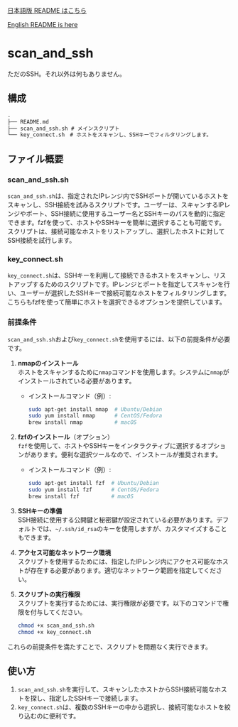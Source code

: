 [日本語版 README はこちら](https://github.com/hitto-hub/scan_and_ssh/blob/main/README-ja.md)

[English README is here](https://github.com/hitto-hub/scan_and_ssh/blob/main/README.md)

# scan_and_ssh

ただのSSH。それ以外は何もありません。

## 構成

```md
.
├── README.md
├── scan_and_ssh.sh # メインスクリプト
└── key_connect.sh　# ホストをスキャンし、SSHキーでフィルタリングします。
```

## ファイル概要

### scan_and_ssh.sh

`scan_and_ssh.sh`は、指定されたIPレンジ内でSSHポートが開いているホストをスキャンし、SSH接続を試みるスクリプトです。ユーザーは、スキャンするIPレンジやポート、SSH接続に使用するユーザー名とSSHキーのパスを動的に指定できます。fzfを使って、ホストやSSHキーを簡単に選択することも可能です。スクリプトは、接続可能なホストをリストアップし、選択したホストに対してSSH接続を試行します。

### key_connect.sh

`key_connect.sh`は、SSHキーを利用して接続できるホストをスキャンし、リストアップするためのスクリプトです。IPレンジとポートを指定してスキャンを行い、ユーザーが選択したSSHキーで接続可能なホストをフィルタリングします。こちらもfzfを使って簡単にホストを選択できるオプションを提供しています。

### 前提条件

`scan_and_ssh.sh`および`key_connect.sh`を使用するには、以下の前提条件が必要です。

1. **nmapのインストール**  
   ホストをスキャンするために`nmap`コマンドを使用します。システムに`nmap`がインストールされている必要があります。
   - インストールコマンド（例）:

     ```bash
     sudo apt-get install nmap  # Ubuntu/Debian
     sudo yum install nmap      # CentOS/Fedora
     brew install nmap          # macOS
     ```

2. **fzfのインストール**（オプション）  
   `fzf`を使用して、ホストやSSHキーをインタラクティブに選択するオプションがあります。便利な選択ツールなので、インストールが推奨されます。
   - インストールコマンド（例）:

     ```bash
     sudo apt-get install fzf  # Ubuntu/Debian
     sudo yum install fzf      # CentOS/Fedora
     brew install fzf          # macOS
     ```

3. **SSHキーの準備**  
   SSH接続に使用する公開鍵と秘密鍵が設定されている必要があります。デフォルトでは、`~/.ssh/id_rsa`のキーを使用しますが、カスタマイズすることもできます。

4. **アクセス可能なネットワーク環境**  
   スクリプトを使用するためには、指定したIPレンジ内にアクセス可能なホストが存在する必要があります。適切なネットワーク範囲を指定してください。

5. **スクリプトの実行権限**  
   スクリプトを実行するためには、実行権限が必要です。以下のコマンドで権限を付与してください。

   ```bash
   chmod +x scan_and_ssh.sh
   chmod +x key_connect.sh
   ```

これらの前提条件を満たすことで、スクリプトを問題なく実行できます。

## 使い方

1. `scan_and_ssh.sh`を実行して、スキャンしたホストからSSH接続可能なホストを探し、指定したSSHキーで接続します。
2. `key_connect.sh`は、複数のSSHキーの中から選択し、接続可能なホストを絞り込むのに便利です。
